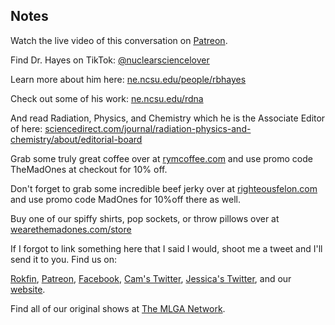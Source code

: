 ## Notes

Watch the live video of this conversation on [Patreon](https://www.patreon.com/posts/episode-116-and-58160058).

Find Dr. Hayes on TikTok: [@nuclearsciencelover](https://vm.tiktok.com/ZMe1QUv6V)

Learn more about him here: [ne.ncsu.edu/people/rbhayes](https://www.ne.ncsu.edu/people/rbhayes/)

Check out some of his work: [ne.ncsu.edu/rdna](https://www.ne.ncsu.edu/rdna/)

And read Radiation, Physics, and Chemistry which he is the Associate Editor of here: [sciencedirect.com/journal/radiation-physics-and-chemistry/about/editorial-board](https://www.sciencedirect.com/journal/radiation-physics-and-chemistry/about/editorial-board)

Grab some truly great coffee over at [rymcoffee.com](http://rymcoffee.com) and use promo code TheMadOnes at checkout for 10% off.

Don't forget to grab some incredible beef jerky over at [righteousfelon.com](https://www.righteousfelon.com/) and use promo code MadOnes for 10%off there as well.

Buy one of our spiffy shirts, pop sockets, or throw pillows over at [wearethemadones.com/store](https://wearethemadones.com/store)

If I forgot to link something here that I said I would, shoot me a tweet and I'll send it to you.
Find us on:

[Rokfin](https://rokfin.com/TheMadOnes), [Patreon](https://patreon.com/TheMadOnes), [Facebook](https://www.facebook.com/WeAreTheMad/), [Cam's Twitter](https://twitter.com/CamHarless), [Jessica's Twitter](https://twitter.com/soupcanarchist), and our [website](http://wearethemad.com).

Find all of our original shows at [The MLGA Network](https://mlganetwork.com).
